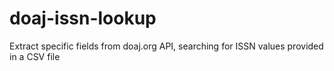 # doaj-issn-lookup
Extract specific fields from doaj.org API, searching for ISSN values provided in a CSV file 
